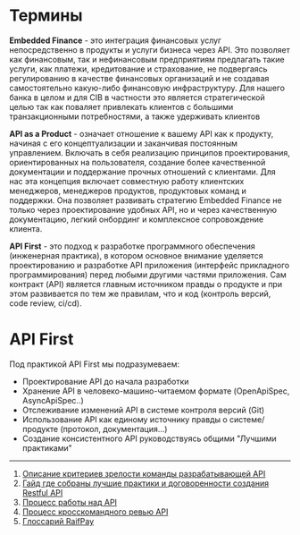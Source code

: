 # Термины

**Embedded Finance** - это интеграция финансовых услуг непосредственно в продукты и услуги бизнеса через API. 
Это позволяет как финансовым, так и нефинансовым предприятиям предлагать такие услуги, как платежи, кредитование и страхование, не подвергаясь регулированию в качестве финансовых организаций 
и не создавая самостоятельно какую-либо финансовую инфраструктуру. 
Для нашего банка в целом и для CIB в частности это является стратегической целью так как поваляет привлекать клиентов с большими транзакционными потребностями, а также удерживать клиентов 

**API as a Product** - означает отношение к вашему API как к продукту, начиная с его концептуализации и заканчивая постоянным управлением. Включать в себя реализацию принципов проектирования, ориентированных на пользователя, создание более качественной документации и поддержание прочных отношений с клиентами.
Для нас эта концепция включает совместную работу клиентских менеджеров, менеджеров продуктов, продуктовых команд и поддержки. Она позволяет развивать стратегию Embedded Finance не только через проектирование удобных API, но и через качественную документацию, легкий онбординг и комплексное сопровождение клиента.

**API First** - это подход к разработке программного обеспечения (инженерная практика), в котором основное внимание 
уделяется проектированию и разработке API приложения (интерфейс прикладного программирования) перед любыми другими частями приложения.
Сам контракт (API) является главным источником правды о продукте и при этом развивается по тем же правилам, что и код (контроль версий, code review, ci/cd).

# API First

Под практикой API First мы подразумеваем:
- Проектирование API до начала разработки
- Хранение API в человеко-машино-читаемом формате (OpenApiSpec, AsyncApiSpec..)
- Отслеживание изменений API в системе контроля версий (Git)
- Использование API как единому источнику правды о системе/продукте (протокол, документация...)
- Создание консистентного API руководствуясь общими "Лучшими практиками"

---



1. [Описание критериев зрелости команды разрабатывающей API](team-maturity.md)
2. [Гайд где собраны лучшие практики и договоренности создания Restful API](rest-api-guide.md)
3. [Процесс работы над API](api-before-impl.md)
4. [Процесс кросскомандного ревью API](api-review-process.md)
5. [Глоссарий RaifPay](glossary.md)
